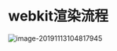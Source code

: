 # webkit渲染流程

![image-20191113104817945](D:\data\notes\notes\javaScript\webkit渲染流程.assets\image-20191113104817945.png)

